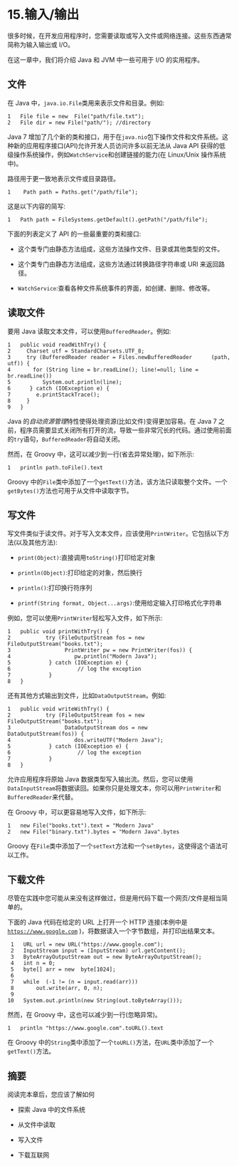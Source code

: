 # 15.输入/输出

很多时候，在开发应用程序时，您需要读取或写入文件或网络连接。这些东西通常简称为输入输出或 I/O。

在这一章中，我们将介绍 Java 和 JVM 中一些可用于 I/O 的实用程序。

## 文件

在 Java 中，`java.io.File`类用来表示文件和目录。例如:

```
1   File file = new  File("path/file.txt");
2   File dir = new File("path/"); //directory

```

Java 7 增加了几个新的类和接口，用于在`java.nio`包下操作文件和文件系统。这种新的应用程序接口(API)允许开发人员访问许多以前无法从 Java API 获得的低级操作系统操作，例如`WatchService`和创建链接的能力(在 Linux/Unix 操作系统中)。

路径用于更一致地表示文件或目录路径。

```
1    Path path = Paths.get("/path/file");

```

这是以下内容的简写:

```
1   Path path = FileSystems.getDefault().getPath("/path/file");

```

下面的列表定义了 API 的一些最重要的类和接口:

*   这个类专门由静态方法组成，这些方法操作文件、目录或其他类型的文件。

*   这个类专门由静态方法组成，这些方法通过转换路径字符串或 URI 来返回路径。

*   `WatchService`:查看各种文件系统事件的界面，如创建、删除、修改等。

## 读取文件

要用 Java 读取文本文件，可以使用`BufferedReader`。例如:

```
1   public void readWithTry() {
2     Charset utf = StandardCharsets.UTF_8;
3     try (BufferedReader reader = Files.newBufferedReader      (path, utf)) {
4       for (String line = br.readLine(); line!=null; line =         br.readLine())
5          System.out.println(line);
6      } catch (IOException e) {
7        e.printStackTrace();
8     }
9   }

```

Java 的*自动资源管理*特性使得处理资源(比如文件)变得更加容易。在 Java 7 之前，程序员需要显式关闭所有打开的流，导致一些非常冗长的代码。通过使用前面的`try`语句，`BufferedReader`将自动关闭。

然而，在 Groovy 中，这可以减少到一行(省去异常处理)，如下所示:

```
1   println path.toFile().text

```

Groovy 中的`File`类中添加了一个`getText()`方法，该方法只读取整个文件。一个`getBytes()`方法也可用于从文件中读取字节。

## 写文件

写文件类似于读文件。对于写入文本文件，应该使用`PrintWriter`。它包括以下方法(以及其他方法):

*   `print(Object)`:直接调用`toString()`打印给定对象

*   `println(Object)`:打印给定的对象，然后换行

*   `println()`:打印换行符序列

*   `printf(String format, Object...args)`:使用给定输入打印格式化字符串

例如，您可以使用`PrintWriter`轻松写入文件，如下所示:

```
1   public void printWithTry() {
2           try (FileOutputStream fos = new             FileOutputStream("books.txt");
3                 PrintWriter pw = new PrintWriter(fos)) {
4                    pw.println("Modern Java");
5            } catch (IOException e) {
6                     // log the exception
7            }
8   }

```

还有其他方式输出到文件，比如`DataOutputStream`，例如:

```
1   public void writeWithTry() {
2           try (FileOutputStream fos = new             FileOutputStream("books.txt");
3                 DataOutputStream dos = new                   DataOutputStream(fos)) {
4                    dos.writeUTF("Modern Java");
5            } catch (IOException e) {
6                     // log the exception
7            }
8   }

```

允许应用程序将原始 Java 数据类型写入输出流。然后，您可以使用`DataInputStream`将数据读回。如果你只是处理文本，你可以用`PrintWriter`和`BufferedReader`来代替。

在 Groovy 中，可以更容易地写入文件，如下所示:

```
1   new File("books.txt").text = "Modern Java"
2   new File("binary.txt").bytes = "Modern Java".bytes

```

Groovy 在`File`类中添加了一个`setText`方法和一个`setBytes`，这使得这个语法可以工作。

## 下载文件

尽管在实践中您可能从来没有这样做过，但是用代码下载一个网页/文件是相当简单的。

下面的 Java 代码在给定的 URL 上打开一个 HTTP 连接(本例中是 [`https://www.google.com`](https://www.google.com) )，将数据读入一个字节数组，并打印出结果文本。

```
 1   URL url = new URL("https://www.google.com");
 2   InputStream input = (InputStream) url.getContent();
 3   ByteArrayOutputStream out = new ByteArrayOutputStream();
 4   int n = 0;
 5   byte[] arr = new  byte[1024];
 6
 7   while  (-1 != (n = input.read(arr)))
 8       out.write(arr, 0, n);
 9
10   System.out.println(new String(out.toByteArray()));

```

然而，在 Groovy 中，这也可以减少到一行(忽略异常)。

```
1   println "https://www.google.com".toURL().text

```

在 Groovy 中的`String`类中添加了一个`toURL()`方法，在`URL`类中添加了一个`getText()`方法。

## 摘要

阅读完本章后，您应该了解如何

*   探索 Java 中的文件系统

*   从文件中读取

*   写入文件

*   下载互联网